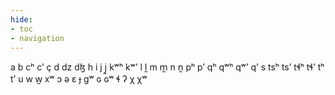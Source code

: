 ```yaml
---
hide:
- toc
- navigation
---
```

a
b
cʰ
cʼ
ç
d
dz
dɮ
h
i
j
j̰
kʷʰ
kʷʼ
l
l̰
m
m̰
n
n̰
pʰ
pʼ
qʰ
qʷʰ
qʷʼ
qʼ
s
tsʰ
tsʼ
tɬʰ
tɬʼ
tʰ
tʼ
u
w
w̰
xʷ
ɔ
ə
ɛ
ɟ
ɡʷ
ɢ
ɢʷ
ɬ
ʔ
χ
χʷ
